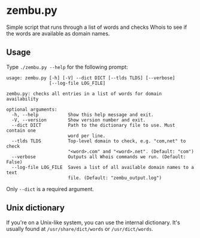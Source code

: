 zembu.py
========

Simple script that runs through a list of words and checks Whois to see if the
words are available as domain names.


Usage
-----
Type `./zembu.py --help` for the following prompt:

````
usage: zembu.py [-h] [-V] --dict DICT [--tlds TLDS] [--verbose]
                [--log-file LOG_FILE]

zembu.py: checks all entries in a list of words for domain availability

optional arguments:
  -h, --help           Show this help message and exit.
  -V, --version        Show version number and exit.
  --dict DICT          Path to the dictionary file to use. Must contain one
                       word per line.
  --tlds TLDS          Top-level domain to check, e.g. "com,net" to check
                       "<word>.com" and "<word>.net". (Default: "com")
  --verbose            Outputs all Whois commands we run. (Default: False)
  --log-file LOG_FILE  Saves a list of all available domain names to a text
                       file. (Default: "zembu_output.log")
````
Only `--dict` is a required argument.


Unix dictionary
---------------
If you're on a Unix-like system, you can use the internal dictionary. It's
usually found at `/usr/share/dict/words` or `/usr/dict/words`.

